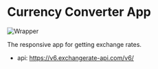 # Currency Converter App

![Wrapper](https://user-images.githubusercontent.com/80784389/187439508-b7e0c8b7-1285-46d5-933e-856a8af3eaee.jpg)

The responsive app for getting exchange rates.

- api: https://v6.exchangerate-api.com/v6/
